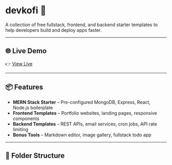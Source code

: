 # devkofi 🚀

A collection of free fullstack, frontend, and backend starter templates to help developers build and deploy apps faster.

---

## 🌐 Live Demo

👉 [View Live](https://devkofi.vercel.app/)

---

## 📦 Features

- **MERN Stack Starter** – Pre-configured MongoDB, Express, React, Node.js boilerplate
- **Frontend Templates** – Portfolio websites, landing pages, responsive components
- **Backend Templates** – REST APIs, email services, cron jobs, API rate limiting
- **Bonus Tools** – Markdown editor, image gallery, fullstack todo app

---

## 📁 Folder Structure
